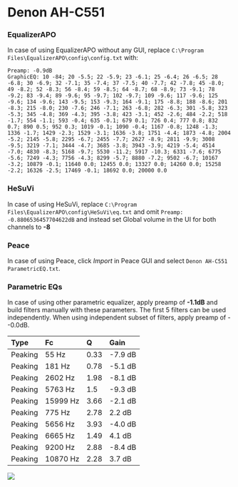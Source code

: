 # Denon AH-C551

### EqualizerAPO
In case of using EqualizerAPO without any GUI, replace `C:\Program Files\EqualizerAPO\config\config.txt`
with:
```
Preamp: -0.9dB
GraphicEQ: 10 -84; 20 -5.5; 22 -5.9; 23 -6.1; 25 -6.4; 26 -6.5; 28 -6.8; 30 -6.9; 32 -7.1; 35 -7.4; 37 -7.5; 40 -7.7; 42 -7.8; 45 -8.0; 49 -8.2; 52 -8.3; 56 -8.4; 59 -8.5; 64 -8.7; 68 -8.9; 73 -9.1; 78 -9.2; 83 -9.4; 89 -9.6; 95 -9.7; 102 -9.7; 109 -9.6; 117 -9.6; 125 -9.6; 134 -9.6; 143 -9.5; 153 -9.3; 164 -9.1; 175 -8.8; 188 -8.6; 201 -8.3; 215 -8.0; 230 -7.6; 246 -7.1; 263 -6.8; 282 -6.3; 301 -5.8; 323 -5.3; 345 -4.8; 369 -4.3; 395 -3.8; 423 -3.1; 452 -2.6; 484 -2.2; 518 -1.7; 554 -1.1; 593 -0.4; 635 -0.1; 679 0.1; 726 0.4; 777 0.8; 832 0.7; 890 0.5; 952 0.3; 1019 -0.1; 1090 -0.4; 1167 -0.8; 1248 -1.3; 1336 -1.7; 1429 -2.3; 1529 -3.1; 1636 -3.8; 1751 -4.4; 1873 -4.8; 2004 -5.2; 2145 -5.8; 2295 -6.7; 2455 -7.7; 2627 -8.9; 2811 -9.9; 3008 -9.5; 3219 -7.1; 3444 -4.7; 3685 -3.8; 3943 -3.9; 4219 -5.4; 4514 -7.0; 4830 -8.3; 5168 -9.7; 5530 -11.2; 5917 -10.3; 6331 -7.6; 6775 -5.6; 7249 -4.3; 7756 -4.3; 8299 -5.7; 8880 -7.2; 9502 -6.7; 10167 -3.2; 10879 -0.1; 11640 0.0; 12455 0.0; 13327 0.0; 14260 0.0; 15258 -2.2; 16326 -2.5; 17469 -0.1; 18692 0.0; 20000 0.0
```

### HeSuVi
In case of using HeSuVi, replace `C:\Program Files\EqualizerAPO\config\HeSuVi\eq.txt` and omit `Preamp:
-0.8806536457704622dB` and instead set Global volume in the UI for both channels to **-8**

### Peace
In case of using Peace, click *Import* in Peace GUI and select `Denon AH-C551 ParametricEQ.txt`.

### Parametric EQs
In case of using other parametric equalizer, apply preamp of **-1.1dB** and build filters manually
with these parameters. The first 5 filters can be used independently.
When using independent subset of filters, apply preamp of --0.0dB.

| Type    | Fc       |    Q | Gain    |
|:--------|:---------|:-----|:--------|
| Peaking | 55 Hz    | 0.33 | -7.9 dB |
| Peaking | 181 Hz   | 0.78 | -5.1 dB |
| Peaking | 2602 Hz  | 1.98 | -8.1 dB |
| Peaking | 5763 Hz  | 1.5  | -9.3 dB |
| Peaking | 15999 Hz | 3.66 | -2.1 dB |
| Peaking | 775 Hz   | 2.78 | 2.2 dB  |
| Peaking | 5656 Hz  | 3.93 | -4.0 dB |
| Peaking | 6665 Hz  | 1.49 | 4.1 dB  |
| Peaking | 9200 Hz  | 2.88 | -8.4 dB |
| Peaking | 10870 Hz | 2.28 | 3.7 dB  |

![](https://raw.githubusercontent.com/jaakkopasanen/AutoEq/master/results/innerfidelity/sbaf-serious/Denon%20AH-C551/Denon%20AH-C551.png)